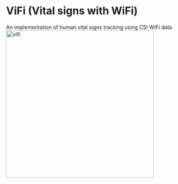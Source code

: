 # ViFi (Vital signs with WiFi)
An implementation of human vital signs tracking using CSI WiFi data
<img src="https://github.com/user-attachments/assets/d2bca8d5-6e5f-4240-9033-10ef52e83c3a" alt="vifi" width="400" height="400">

